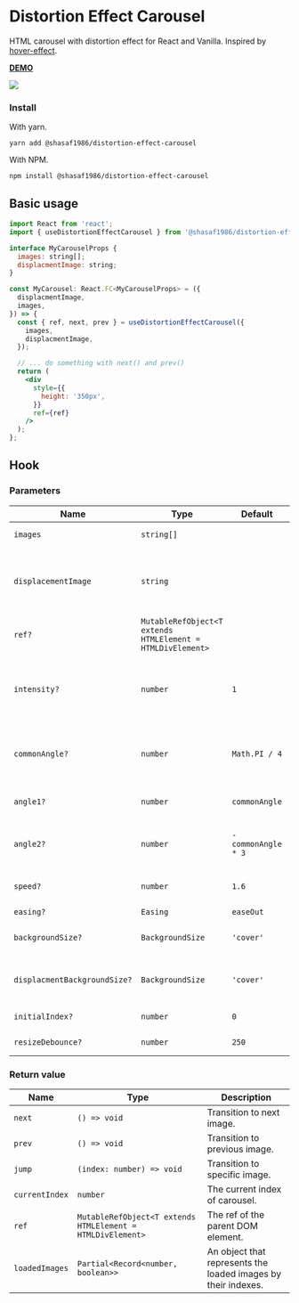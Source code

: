 # Distortion Effect Carousel

HTML carousel with distortion effect for React and Vanilla.
Inspired by [hover-effect](https://github.com/robin-dela/hover-effect).

[**DEMO**](https://shasaf1986.github.io/distortion-effect-carousel)

![](https://github.com/shasaf1986/distortion-effect-carousel/workflows/Build%20CI/badge.svg)

### Install

With yarn.

```
yarn add @shasaf1986/distortion-effect-carousel
```

With NPM.

```
npm install @shasaf1986/distortion-effect-carousel
```

## Basic usage

```jsx
import React from 'react';
import { useDistortionEffectCarousel } from '@shasaf1986/distortion-effect-carousel';

interface MyCarouselProps {
  images: string[];
  displacmentImage: string;
}

const MyCarousel: React.FC<MyCarouselProps> = ({
  displacmentImage,
  images,
}) => {
  const { ref, next, prev } = useDistortionEffectCarousel({
    images,
    displacmentImage,
  });

  // ... do something with next() and prev()
  return (
    <div
      style={{
        height: '350px',
      }}
      ref={ref}
    />
  );
};
```

## Hook

### Parameters

| Name                         | Type                                                       | Default            | Description                                                                                        |
| ---------------------------- | ---------------------------------------------------------- | ------------------ | -------------------------------------------------------------------------------------------------- |
| `images`                     | `string[]`                                                 |                    | Array of image sources                                                                             |
| `displacementImage`          | `string`                                                   |                    | The source of `displacementImage` used to do the transition between two images.                    |
| `ref?`                       | `MutableRefObject<T extends HTMLElement = HTMLDivElement>` |                    | The ref of the parent DOM element                                                                  |
| `intensity?`                 | `number`                                                   | `1`                | Used to determine the intensity of the distortion effect. 0 is no effect and 1 is full distortion. |
| `commonAngle?`               | `number`                                                   | `Math.PI / 4`      | Angle of the distortion effect in Radians. Defaults to Pi / 4 (45 degrees).                        |
| `angle1?`                    | `number`                                                   | `commonAngle`      | Overrides the distortion angle for the first image.                                                |
| `angle2?`                    | `number`                                                   | `-commonAngle * 3` | Overrides the distortion angle for the second image.                                               |
| `speed?`                     | `number`                                                   | `1.6`              | Speed of the animation (in seconds).                                                               |
| `easing?`                    | `Easing`                                                   | `easeOut`          | `'easeIn' | 'easeOut' | 'easeInOut'`                                                               |
| `backgroundSize?`            | `BackgroundSize`                                           | `'cover'`          | The background size of images, `'contain' | 'cover' | 'repeat' | 'stretch'`                        |
| `displacmentBackgroundSize?` | `BackgroundSize`                                           | `'cover'`          | The background size of displacement image, `'contain' | 'cover' | 'repeat' | 'stretch'`            |
| `initialIndex?`              | `number`                                                   | `0`                | The index of first image to display                                                                |
| `resizeDebounce?`            | `number`                                                   | `250`              | Resize debounce in ms                                                                              |

### Return value

| Name           | Type                                                       | Description                                                   |
| -------------- | ---------------------------------------------------------- | ------------------------------------------------------------- |
| `next`         | `() => void`                                               | Transition to next image.                                     |
| `prev`         | `() => void`                                               | Transition to previous image.                                 |
| `jump`         | `(index: number) => void`                                  | Transition to specific image.                                 |
| `currentIndex` | `number`                                                   | The current index of carousel.                                |
| `ref`          | `MutableRefObject<T extends HTMLElement = HTMLDivElement>` | The ref of the parent DOM element.                            |
| `loadedImages` | `Partial<Record<number, boolean>>`                         | An object that represents the loaded images by their indexes. |
